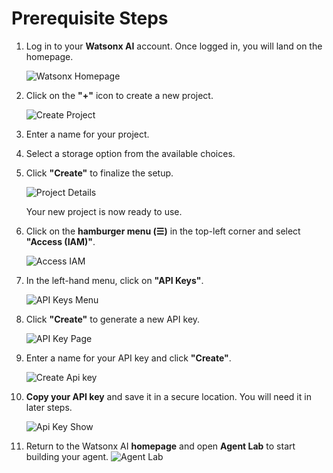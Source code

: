 # Prerequisite Steps

1. Log in to your **Watsonx AI** account. Once logged in, you will land on the homepage.  

   ![Watsonx Homepage](images/home_page.png)  

2. Click on the **"+"** icon to create a new project.  

   ![Create Project](images/project_plus.png)  

3. Enter a name for your project.  
4. Select a storage option from the available choices.  
5. Click **"Create"** to finalize the setup.  

   ![Project Details](images/create_project.png)  

   Your new project is now ready to use.  

6. Click on the **hamburger menu (☰)** in the top-left corner and select **"Access (IAM)"**.  

   ![Access IAM](images/access_iam.png)  

7. In the left-hand menu, click on **"API Keys"**.  

   ![API Keys Menu](images/api_key.png)  

8. Click **"Create"** to generate a new API key.  

   ![API Key Page](images/api_key_page.png)  

9. Enter a name for your API key and click **"Create"**.  

   ![Create Api key](images/create_api_key_button.png)  

10. **Copy your API key** and save it in a secure location. You will need it in later steps.  

    ![Api Key Show](images/api_key_show.png)  

11. Return to the Watsonx AI **homepage** and open **Agent Lab** to start building your agent. 
![Agent Lab](images/agent_lab.png) 